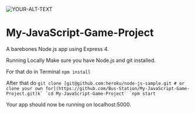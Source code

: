 <picture>
 <source media="(prefers-color-scheme: dark)" srcset="YOUR-DARKMODE-IMAGE">
 <source media="(prefers-color-scheme: light)" srcset="YOUR-LIGHTMODE-IMAGE">
 <img alt="YOUR-ALT-TEXT" src="YOUR-DEFAULT-IMAGE">
</picture>


# My-JavaScript-Game-Project

A barebones Node.js app using Express 4.

Running Locally
Make sure you have Node.js and git installed.

For that do in Terminal
`npm install`

After that do
``git clone [git@github.com:heroku/node-js-sample.git # or clone your own for](https://github.com/Bus-Station/My-JavaScript-Game-Project.git)k`
`cd My-JavaScript-Game-Project`
`npm start``

Your app should now be running on localhost:5000.
